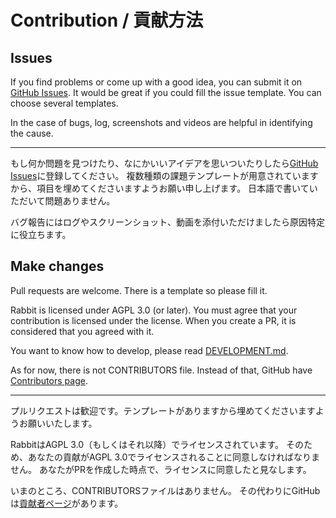 # Contribution / 貢献方法

## Issues

If you find problems or come up with a good idea, you can submit it on [GitHub Issues](https://github.com/syusui-s/rabbit/issues).
It would be great if you could fill the issue template. You can choose several templates.

In the case of bugs, log, screenshots and videos are helpful in identifying the cause.

---

もし何か問題を見つけたり、なにかいいアイデアを思いついたりしたら[GitHub Issues](https://github.com/syusui-s/rabbit/issues)に登録してください。
複数種類の課題テンプレートが用意されていますから、項目を埋めてくださいますようお願い申し上げます。
日本語で書いていただいて問題ありません。

バグ報告にはログやスクリーンショット、動画を添付いただけましたら原因特定に役立ちます。

## Make changes

Pull requests are welcome. There is a template so please fill it.

Rabbit is licensed under AGPL 3.0 (or later).
You must agree that your contribution is licensed under the license.
When you create a PR, it is considered that you agreed with it.

You want to know how to develop, please read [DEVELOPMENT.md](./DEVELOPMENT.md).

As for now, there is not CONTRIBUTORS file.
Instead of that, GitHub have [Contributors page](https://github.com/syusui-s/rabbit/graphs/contributors).

---

プルリクエストは歓迎です。テンプレートがありますから埋めてくださいますようお願いいたします。

RabbitはAGPL 3.0（もしくはそれ以降）でライセンスされています。
そのため、あなたの貢献がAGPL 3.0でライセンスされることに同意しなければなりません。
あなたがPRを作成した時点で、ライセンスに同意したと見なします。

いまのところ、CONTRIBUTORSファイルはありません。
その代わりにGitHubは[貢献者ページ](https://github.com/syusui-s/rabbit/graphs/contributors)があります。
